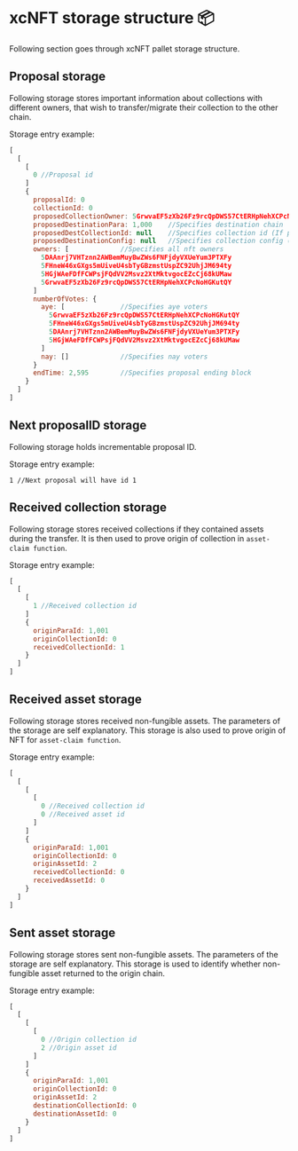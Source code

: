 # xcNFT storage structure 📦

Following section goes through xcNFT pallet storage structure.

## Proposal storage
Following storage stores important information about collections with different owners, that wish to transfer/migrate their collection to the other chain.

Storage entry example:
```js
[
  [
    [
      0 //Proposal id
    ]
    {
      proposalId: 0
      collectionId: 0
      proposedCollectionOwner: 5GrwvaEF5zXb26Fz9rcQpDWS57CtERHpNehXCPcNoHGKutQY
      proposedDestinationPara: 1,000    //Specifies destination chain
      proposedDestCollectionId: null    //Specifies collection id (If provided - used only if destination chain has pallet_uniques)
      proposedDestinationConfig: null   //Specifies collection config (If provided - used only if destination chain has pallet_nfts)
      owners: [             //Specifies all nft owners
        5DAAnrj7VHTznn2AWBemMuyBwZWs6FNFjdyVXUeYum3PTXFy
        5FHneW46xGXgs5mUiveU4sbTyGBzmstUspZC92UhjJM694ty
        5HGjWAeFDfFCWPsjFQdVV2Msvz2XtMktvgocEZcCj68kUMaw
        5GrwvaEF5zXb26Fz9rcQpDWS57CtERHpNehXCPcNoHGKutQY
      ]
      numberOfVotes: {
        aye: [              //Specifies aye voters
          5GrwvaEF5zXb26Fz9rcQpDWS57CtERHpNehXCPcNoHGKutQY
          5FHneW46xGXgs5mUiveU4sbTyGBzmstUspZC92UhjJM694ty
          5DAAnrj7VHTznn2AWBemMuyBwZWs6FNFjdyVXUeYum3PTXFy
          5HGjWAeFDfFCWPsjFQdVV2Msvz2XtMktvgocEZcCj68kUMaw
        ]
        nay: []             //Specifies nay voters
      }
      endTime: 2,595        //Specifies proposal ending block
    }
  ]
]
```

## Next proposalID storage
Following storage holds incrementable proposal ID.

Storage entry example:
```
1 //Next proposal will have id 1
```

## Received collection storage

Following storage stores received collections if they contained assets during the transfer. It is then used to prove origin of collection in `asset-claim function`.


Storage entry example:
```js
[
  [
    [
      1 //Received collection id
    ]
    {
      originParaId: 1,001
      originCollectionId: 0
      receivedCollectionId: 1
    }
  ]
]
```

## Received asset storage

Following storage stores received non-fungible assets. The parameters of the storage are self explanatory.
This storage is also used to prove origin of NFT for `asset-claim function`.

Storage entry example:
```js
[
  [
    [
      [
        0 //Received collection id
        0 //Received asset id
      ]
    ]
    {
      originParaId: 1,001
      originCollectionId: 0
      originAssetId: 2
      receivedCollectionId: 0
      receivedAssetId: 0
    }
  ]
]
```

## Sent asset storage

Following storage stores sent non-fungible assets. The parameters of the storage are self explanatory. This storage is used to identify whether non-fungible asset returned to the origin chain.

Storage entry example:
```js
[
  [
    [
      [
        0 //Origin collection id
        2 //Origin asset id
      ]
    ]
    {
      originParaId: 1,001
      originCollectionId: 0
      originAssetId: 2
      destinationCollectionId: 0
      destinationAssetId: 0
    }
  ]
]
```